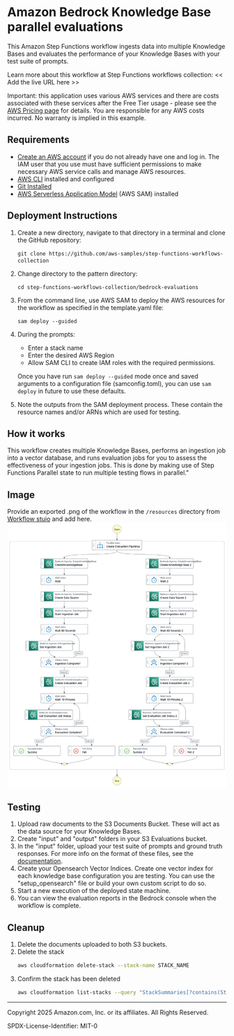 # Amazon Bedrock Knowledge Base parallel evaluations

This Amazon Step Functions workflow ingests data into multiple Knowledge Bases and evaluates the performance of your Knowledge Bases with your test suite of prompts.

Learn more about this workflow at Step Functions workflows collection: << Add the live URL here >>

Important: this application uses various AWS services and there are costs associated with these services after the Free Tier usage - please see the [AWS Pricing page](https://aws.amazon.com/pricing/) for details. You are responsible for any AWS costs incurred. No warranty is implied in this example.

## Requirements

* [Create an AWS account](https://portal.aws.amazon.com/gp/aws/developer/registration/index.html) if you do not already have one and log in. The IAM user that you use must have sufficient permissions to make necessary AWS service calls and manage AWS resources.
* [AWS CLI](https://docs.aws.amazon.com/cli/latest/userguide/install-cliv2.html) installed and configured
* [Git Installed](https://git-scm.com/book/en/v2/Getting-Started-Installing-Git)
* [AWS Serverless Application Model](https://docs.aws.amazon.com/serverless-application-model/latest/developerguide/serverless-sam-cli-install.html) (AWS SAM) installed

## Deployment Instructions

1. Create a new directory, navigate to that directory in a terminal and clone the GitHub repository:
    ``` 
    git clone https://github.com/aws-samples/step-functions-workflows-collection
    ```
1. Change directory to the pattern directory:
    ```
    cd step-functions-workflows-collection/bedrock-evaluations
    ```
1. From the command line, use AWS SAM to deploy the AWS resources for the workflow as specified in the template.yaml file:
    ```
    sam deploy --guided
    ```
1. During the prompts:
    * Enter a stack name
    * Enter the desired AWS Region
    * Allow SAM CLI to create IAM roles with the required permissions.

    Once you have run `sam deploy --guided` mode once and saved arguments to a configuration file (samconfig.toml), you can use `sam deploy` in future to use these defaults.

1. Note the outputs from the SAM deployment process. These contain the resource names and/or ARNs which are used for testing.

## How it works

This workflow creates multiple Knowledge Bases, performs an ingestion job into a vector database, and runs evaluation jobs for you to assess the effectiveness of your ingestion jobs. This is done by making use of Step Functions Parallel state to run multiple testing flows in parallel."

## Image
Provide an exported .png of the workflow in the `/resources` directory from [Workflow stuio](https://docs.aws.amazon.com/step-functions/latest/dg/workflow-studio.html) and add here.
![image](./resources/statemachine.png)

## Testing

1. Upload raw documents to the S3 Documents Bucket. These will act as the data source for your Knowledge Bases.
2. Create "input" and "output" folders in your S3 Evaluations bucket.
3. In the "input" folder, upload your test suite of prompts and ground truth responses. For more info on the format of these files, see the [documentation](https://docs.aws.amazon.com/bedrock/latest/userguide/knowledge-base-evaluation-prompt-retrieve-generate.html).
4. Create your Opensearch Vector Indices. Create one vector index for each knowledge base configuration you are testing. You can use the "setup_opensearch" file or build your own custom script to do so.
5. Start a new execution of the deployed state machine.
6. You can view the evaluation reports in the Bedrock console when the workflow is complete.

## Cleanup
1. Delete the documents uploaded to both S3 buckets.
1. Delete the stack
    ```bash
    aws cloudformation delete-stack --stack-name STACK_NAME
    ```
1. Confirm the stack has been deleted
    ```bash
    aws cloudformation list-stacks --query "StackSummaries[?contains(StackName,'STACK_NAME')].StackStatus"
    ```
----
Copyright 2025 Amazon.com, Inc. or its affiliates. All Rights Reserved.

SPDX-License-Identifier: MIT-0
